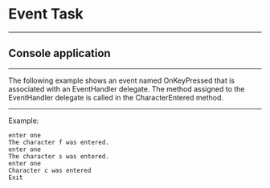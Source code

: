 # Event Task
___
## Console application

___
 The following example shows an event named OnKeyPressed that is associated with an EventHandler delegate. The method assigned to the EventHandler delegate is called in the CharacterEntered method.
___
Example:
```
enter one
The character f was entered.
enter one
The character s was entered.
enter one
Character c was entered
Exit
``` 
